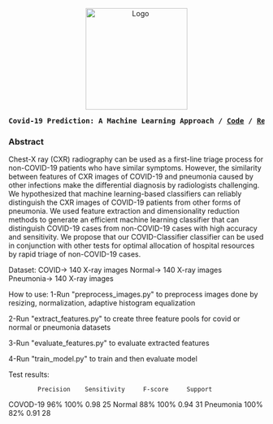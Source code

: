<p align="center">
  <a href="https://cognopy.vercel.app">
    <img src="https://github.com/xiaowuc2/Covid-19-Prediction-A-Machine-Learning-Approach/blob/main/Images/rotating-globe-slow.gif" alt="Logo" width="200" length="200" >
  </a>
</p>

<p><pre align="center">
<strong>Covid-19 Prediction: A Machine Learning Approach / <a href="https://www.youtube.com/channel/UCX7oe66V8zyFpAJyMfPL9VA">​Code​</a> / <a href="https://www.youtube.com/channel/UCX7oe66V8zyFpAJyMfPL9VA">​Research Paper​</a></pre></p></strong>

### Abstract

Chest-X ray (CXR) radiography can be used as a first-line triage process for non-COVID-19 patients who have similar symptoms. 
However, the similarity between features of CXR images of COVID-19 and pneumonia caused by other infections make the differential 
diagnosis by radiologists challenging. We hypothesized that machine learning-based classifiers can reliably distinguish the CXR images 
of COVID-19 patients from other forms of pneumonia. We used feature extraction and dimensionality reduction methods to generate an efficient 
machine learning classifier that can distinguish COVID-19 cases from non-COVID-19 cases with high accuracy and sensitivity. We propose that 
our COVID-Classifier classifier can be used in conjunction with other tests for optimal allocation of hospital resources by rapid triage of non-COVID-19 cases.  

Dataset:
COVID-> 140 X-ray images
Normal-> 140 X-ray images
Pneumonia-> 140 X-ray images

How to use:
1-Run "preprocess_images.py" to preprocess images done by resizing, normalization, adaptive histogram equalization

2-Run "extract_features.py" to create three feature pools for covid or normal or pneumonia datasets

3-Run "evaluate_features.py" to evaluate extracted features

4-Run "train_model.py" to train and then evaluate model  

Test results:

	        Precision	 Sensitivity	 F-score	 Support
COVOD-19	   96%	           100%	           0.98	           25
Normal	           88%	           100%	           0.94	           31
Pneumonia	   100%	           82%	           0.91	           28
